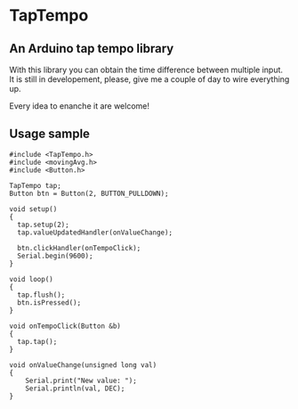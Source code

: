 TapTempo
========

An Arduino tap tempo library
----------------------------

With this library you can obtain the time difference between multiple input.
It is still in developement, please, give me a couple of day to wire everything up.

Every idea to enanche it are welcome!

Usage sample
------------
```
#include <TapTempo.h>
#include <movingAvg.h>
#include <Button.h>

TapTempo tap;
Button btn = Button(2, BUTTON_PULLDOWN);

void setup()
{
  tap.setup(2);
  tap.valueUpdatedHandler(onValueChange);  
  
  btn.clickHandler(onTempoClick);
  Serial.begin(9600);
}

void loop()
{  
  tap.flush();
  btn.isPressed();
}

void onTempoClick(Button &b)
{
  tap.tap();
}

void onValueChange(unsigned long val)
{
    Serial.print("New value: ");
    Serial.println(val, DEC);
}
```
